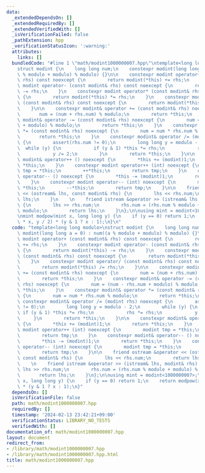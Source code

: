 ```yaml
---
data:
  _extendedDependsOn: []
  _extendedRequiredBy: []
  _extendedVerifiedWith: []
  _isVerificationFailed: false
  _pathExtension: hpp
  _verificationStatusIcon: ':warning:'
  attributes:
    links: []
  bundledCode: "#line 1 \"math/modint1000000007.hpp\"\ntemplate<long long modulo>\n\
    struct modint {\n    long long num;\n    constexpr modint(long long a = 0) : num((a\
    \ % modulo + modulo) % modulo) {}\n\n    constexpr modint operator+ (const modint&\
    \ rhs) const noexcept {\n        return modint(*this) += rhs;\n    }\n    constexpr\
    \ modint operator- (const modint& rhs) const noexcept {\n        return modint(*this)\
    \ -= rhs;\n    }\n    constexpr modint operator* (const modint& rhs) const noexcept\
    \ {\n        return modint(*this) *= rhs;\n    }\n    constexpr modint operator/\
    \ (const modint& rhs) const noexcept {\n        return modint(*this) /= rhs;\n\
    \    }\n\n    constexpr modint& operator += (const modint& rhs) noexcept {\n \
    \       num = (num + rhs.num) % modulo;\n        return *this;\n    }\n    constexpr\
    \ modint& operator -= (const modint& rhs) noexcept {\n        num = (num - rhs.num\
    \ + modulo) % modulo;\n        return *this;\n    }\n    constexpr modint& operator\
    \ *= (const modint& rhs) noexcept {\n        num = num * rhs.num % modulo;\n \
    \       return *this;\n    }\n    constexpr modint& operator /= (modint rhs) noexcept\
    \ {\n        assert(rhs.num != 0);\n        long long y = modulo - 2;\n      \
    \  while (y) {\n            if (y & 1) *this *= rhs;\n            rhs *= rhs;\n\
    \            y /= 2;\n        }\n        return *this;\n    }\n\n    constexpr\
    \ modint& operator++ () noexcept {\n        *this += (modint)1;\n        return\
    \ *this;\n    }\n    constexpr modint operator++ (int) noexcept {\n        modint\
    \ tmp = *this;\n        ++*this;\n        return tmp;\n    }\n    constexpr modint&\
    \ operator-- () noexcept {\n        *this -= (modint)1;\n        return *this;\n\
    \    }\n    constexpr modint operator-- (int) noexcept {\n        modint tmp =\
    \ *this;\n        --*this;\n        return tmp;\n    }\n\n    friend ostream &operator\
    \ << (ostream& lhs, const modint& rhs) {\n        lhs << rhs.num;\n        return\
    \ lhs;\n    }\n    \n    friend istream &operator >> (istream& lhs, modint& rhs)\
    \ {\n        lhs >> rhs.num;\n        rhs.num = (rhs.num % modulo + modulo) %\
    \ modulo;\n        return lhs;\n    }\n};\n\nusing mint = modint<1000000007>;\n\
    \nmint modpow(mint x, long long y) {\n    if (y == 0) return 1;\n    return modpow(x\
    \ * x, y / 2) * (y & 1 ? x : 1);\n}\n"
  code: "template<long long modulo>\nstruct modint {\n    long long num;\n    constexpr\
    \ modint(long long a = 0) : num((a % modulo + modulo) % modulo) {}\n\n    constexpr\
    \ modint operator+ (const modint& rhs) const noexcept {\n        return modint(*this)\
    \ += rhs;\n    }\n    constexpr modint operator- (const modint& rhs) const noexcept\
    \ {\n        return modint(*this) -= rhs;\n    }\n    constexpr modint operator*\
    \ (const modint& rhs) const noexcept {\n        return modint(*this) *= rhs;\n\
    \    }\n    constexpr modint operator/ (const modint& rhs) const noexcept {\n\
    \        return modint(*this) /= rhs;\n    }\n\n    constexpr modint& operator\
    \ += (const modint& rhs) noexcept {\n        num = (num + rhs.num) % modulo;\n\
    \        return *this;\n    }\n    constexpr modint& operator -= (const modint&\
    \ rhs) noexcept {\n        num = (num - rhs.num + modulo) % modulo;\n        return\
    \ *this;\n    }\n    constexpr modint& operator *= (const modint& rhs) noexcept\
    \ {\n        num = num * rhs.num % modulo;\n        return *this;\n    }\n   \
    \ constexpr modint& operator /= (modint rhs) noexcept {\n        assert(rhs.num\
    \ != 0);\n        long long y = modulo - 2;\n        while (y) {\n           \
    \ if (y & 1) *this *= rhs;\n            rhs *= rhs;\n            y /= 2;\n   \
    \     }\n        return *this;\n    }\n\n    constexpr modint& operator++ () noexcept\
    \ {\n        *this += (modint)1;\n        return *this;\n    }\n    constexpr\
    \ modint operator++ (int) noexcept {\n        modint tmp = *this;\n        ++*this;\n\
    \        return tmp;\n    }\n    constexpr modint& operator-- () noexcept {\n\
    \        *this -= (modint)1;\n        return *this;\n    }\n    constexpr modint\
    \ operator-- (int) noexcept {\n        modint tmp = *this;\n        --*this;\n\
    \        return tmp;\n    }\n\n    friend ostream &operator << (ostream& lhs,\
    \ const modint& rhs) {\n        lhs << rhs.num;\n        return lhs;\n    }\n\
    \    \n    friend istream &operator >> (istream& lhs, modint& rhs) {\n       \
    \ lhs >> rhs.num;\n        rhs.num = (rhs.num % modulo + modulo) % modulo;\n \
    \       return lhs;\n    }\n};\n\nusing mint = modint<1000000007>;\n\nmint modpow(mint\
    \ x, long long y) {\n    if (y == 0) return 1;\n    return modpow(x * x, y / 2)\
    \ * (y & 1 ? x : 1);\n}"
  dependsOn: []
  isVerificationFile: false
  path: math/modint1000000007.hpp
  requiredBy: []
  timestamp: '2024-02-13 23:42:21+09:00'
  verificationStatus: LIBRARY_NO_TESTS
  verifiedWith: []
documentation_of: math/modint1000000007.hpp
layout: document
redirect_from:
- /library/math/modint1000000007.hpp
- /library/math/modint1000000007.hpp.html
title: math/modint1000000007.hpp
---
```

